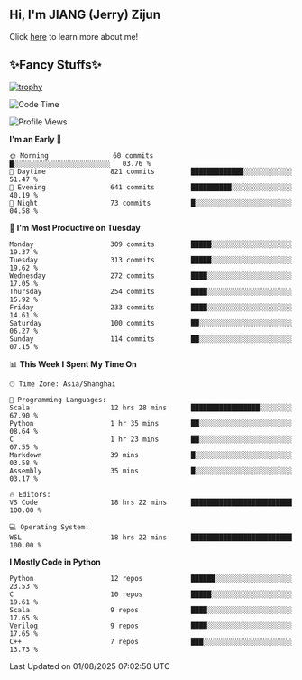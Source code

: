 ## Hi, I'm JIANG (Jerry) Zijun

Click [here](https://jzjerry.github.io/about/) to learn more about me!

## ✨Fancy Stuffs✨
[![trophy](https://github-profile-trophy.vercel.app/?username=jzjerry&theme=onedark)](https://github.com/ryo-ma/github-profile-trophy)
<!--START_SECTION:waka-->
![Code Time](http://img.shields.io/badge/Code%20Time-1%2C460%20hrs%2020%20mins-blue)

![Profile Views](http://img.shields.io/badge/Profile%20Views-0-blue)

**I'm an Early 🐤** 

```text
🌞 Morning                60 commits          █░░░░░░░░░░░░░░░░░░░░░░░░   03.76 % 
🌆 Daytime                821 commits         █████████████░░░░░░░░░░░░   51.47 % 
🌃 Evening                641 commits         ██████████░░░░░░░░░░░░░░░   40.19 % 
🌙 Night                  73 commits          █░░░░░░░░░░░░░░░░░░░░░░░░   04.58 % 
```
📅 **I'm Most Productive on Tuesday** 

```text
Monday                   309 commits         █████░░░░░░░░░░░░░░░░░░░░   19.37 % 
Tuesday                  313 commits         █████░░░░░░░░░░░░░░░░░░░░   19.62 % 
Wednesday                272 commits         ████░░░░░░░░░░░░░░░░░░░░░   17.05 % 
Thursday                 254 commits         ████░░░░░░░░░░░░░░░░░░░░░   15.92 % 
Friday                   233 commits         ████░░░░░░░░░░░░░░░░░░░░░   14.61 % 
Saturday                 100 commits         ██░░░░░░░░░░░░░░░░░░░░░░░   06.27 % 
Sunday                   114 commits         ██░░░░░░░░░░░░░░░░░░░░░░░   07.15 % 
```


📊 **This Week I Spent My Time On** 

```text
🕑︎ Time Zone: Asia/Shanghai

💬 Programming Languages: 
Scala                    12 hrs 28 mins      █████████████████░░░░░░░░   67.90 % 
Python                   1 hr 35 mins        ██░░░░░░░░░░░░░░░░░░░░░░░   08.64 % 
C                        1 hr 23 mins        ██░░░░░░░░░░░░░░░░░░░░░░░   07.55 % 
Markdown                 39 mins             █░░░░░░░░░░░░░░░░░░░░░░░░   03.58 % 
Assembly                 35 mins             █░░░░░░░░░░░░░░░░░░░░░░░░   03.17 % 

🔥 Editors: 
VS Code                  18 hrs 22 mins      █████████████████████████   100.00 % 

💻 Operating System: 
WSL                      18 hrs 22 mins      █████████████████████████   100.00 % 
```

**I Mostly Code in Python** 

```text
Python                   12 repos            ██████░░░░░░░░░░░░░░░░░░░   23.53 % 
C                        10 repos            █████░░░░░░░░░░░░░░░░░░░░   19.61 % 
Scala                    9 repos             ████░░░░░░░░░░░░░░░░░░░░░   17.65 % 
Verilog                  9 repos             ████░░░░░░░░░░░░░░░░░░░░░   17.65 % 
C++                      7 repos             ███░░░░░░░░░░░░░░░░░░░░░░   13.73 % 
```




 Last Updated on 01/08/2025 07:02:50 UTC
<!--END_SECTION:waka-->
